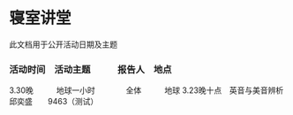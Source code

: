 # 寝室讲堂
此文档用于公开活动日期及主题
### 活动时间　活动主题　　　报告人　地点
3.30晚　　　地球一小时　　　　全体　　　地球
3.23晚十点　英音与美音辨析　　邱奕盛　　9463（测试）
